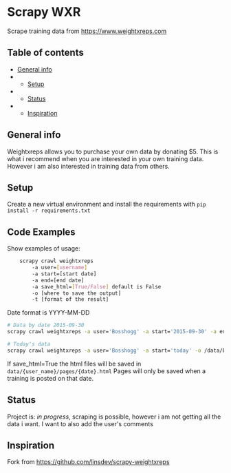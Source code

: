 # Scrapy WXR
Scrape training data from https://www.weightxreps.com

## Table of contents
* [General info](#general-info)
* * [Setup](#setup)
* * [Status](#status)
* * [Inspiration](#inspiration)

## General info
Weightxreps allows you to purchase your own data by donating $5. This is what i recommend when you are interested in your own training data. However i am also interested in training data from others.

## Setup
Create a new virtual environment and install the requirements with ```pip install -r requirements.txt```

## Code Examples
Show examples of usage:
```sh
	scrapy crawl weightxreps
		-a user=[username]
    	-a start=[start date]
      	-a end=[end date]
		-a save_html=[True/False] default is False
        -o [where to save the output]
		-t [format of the result]
```

Date format is YYYY-MM-DD

```sh
# Data by date 2015-09-30
scrapy crawl weightxreps -a user='Bosshogg' -a start='2015-09-30' -a end='2015-09-30' -o /data/Bosshogg/wxr.csv -t csv

# Today's data
scrapy crawl weightxreps -a user='Bosshogg' -a start='today' -o /data/Bosshogg/wxr.csv -t csv
```

If save_html=True the html files will be saved in ```data/{user_name}/pages/{date}.html```
Pages will only be saved when a training is posted on that date.

## Status
Project is: _in progress_, scraping is possible, however i am not getting all the data i want. I want to also add the user's comments

## Inspiration
Fork from https://github.com/linsdev/scrapy-weightxreps
